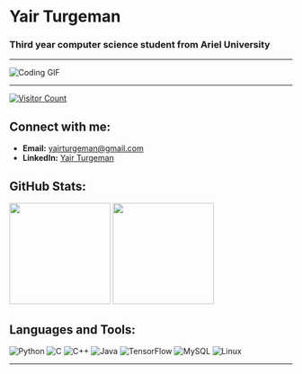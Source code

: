 # Yair Turgeman

### Third year computer science student from Ariel University

---

![Coding GIF](https://media.giphy.com/media/26tn33aiTi1jkl6H6/giphy.gif)

---

[![Visitor Count](https://komarev.com/ghpvc/?username=yair489&color=blue)](https://github.com/yair489)

## Connect with me:
- **Email:** yairturgeman@gmail.com
- **LinkedIn:** [Yair Turgeman](https://www.linkedin.com/in/yair-turgeman-663a96277)

## GitHub Stats:
<div>
  <img height="180em" src="https://github-readme-stats.vercel.app/api?username=yair489&show_icons=true&theme=tokyonight" />
  <img height="180em" src="https://github-readme-streak-stats.herokuapp.com/?user=yair489&theme=tokyonight" />
</div>

## Languages and Tools:
![Python](https://img.shields.io/badge/Python-3776AB?style=for-the-badge&logo=python&logoColor=white)
![C](https://img.shields.io/badge/C-A8B9CC?style=for-the-badge&logo=c&logoColor=white)
![C++](https://img.shields.io/badge/C++-00599C?style=for-the-badge&logo=cplusplus&logoColor=white)
![Java](https://img.shields.io/badge/Java-007396?style=for-the-badge&logo=java&logoColor=white)
![TensorFlow](https://img.shields.io/badge/TensorFlow-FF6F00?style=for-the-badge&logo=tensorflow&logoColor=white)
![MySQL](https://img.shields.io/badge/MySQL-4479A1?style=for-the-badge&logo=mysql&logoColor=white)
![Linux](https://img.shields.io/badge/Linux-FCC624?style=for-the-badge&logo=linux&logoColor=black)

---


<!--
**yair489/yair489** is a ✨ _special_ ✨ repository because its `README.md` (this file) appears on your GitHub profile.

Here are some ideas to get you started:

- 🔭 I’m currently working on ...
- 🌱 I’m currently learning ...
- 👯 I’m looking to collaborate on ...
- 🤔 I’m looking for help with ...
- 💬 Ask me about ...
- 📫 How to reach me: ...
- 😄 Pronouns: ...
- ⚡ Fun fact: ...
-->
